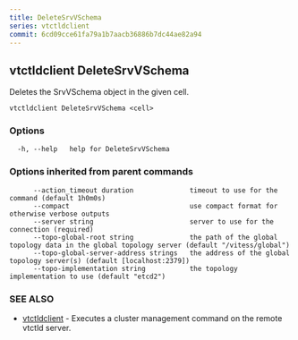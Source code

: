 ```yaml
---
title: DeleteSrvVSchema
series: vtctldclient
commit: 6cd09cce61fa79a1b7aacb36886b7dc44ae82a94
---
```

## vtctldclient DeleteSrvVSchema

Deletes the SrvVSchema object in the given cell.

```
vtctldclient DeleteSrvVSchema <cell>
```

### Options

```
  -h, --help   help for DeleteSrvVSchema
```

### Options inherited from parent commands

```
      --action_timeout duration              timeout to use for the command (default 1h0m0s)
      --compact                              use compact format for otherwise verbose outputs
      --server string                        server to use for the connection (required)
      --topo-global-root string              the path of the global topology data in the global topology server (default "/vitess/global")
      --topo-global-server-address strings   the address of the global topology server(s) (default [localhost:2379])
      --topo-implementation string           the topology implementation to use (default "etcd2")
```

### SEE ALSO

* [vtctldclient](../)	 - Executes a cluster management command on the remote vtctld server.

